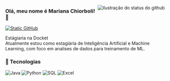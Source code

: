 [<img align='right' src="https://github-readme-stats.vercel.app/api?username=MarianaChiorboli&show_icons=true&title_color=783c00&text_color=af552e&icon_color=783c00&bg_color=f8efd4&cache_seconds=2300" alt="ilustração do status do github">](https://github.com/MarianaChiorboli)

### Olá, meu nome é Mariana Chiorboli! 👋

[<img src="https://img.shields.io/static/v1?label=Overview&message=Mariana&color=f8efd4&style=for-the-badge&logo=GitHub" alt="Static GitHub">](https://github.com/MarianaChiorboli)

<p>Estágiaria na Docket<br/> 
Atualmente estou como estagiária de Inteligência Artificial e Machine Learning, com foco em analises de dados para treinamento de ML. <br/>
</p>

### 🚀 Tecnologias
![Java](https://img.shields.io/badge/Java-ED8B00?style=for-the-badge&logo=openjdk&logoColor=white)
![Python](https://img.shields.io/badge/Python-3776AB?style=for-the-badge&logo=python&logoColor=white)
![SQL](https://img.shields.io/badge/SQL-003B57?style=for-the-badge&logo=database&logoColor=white)
![Excel](https://img.shields.io/badge/Excel-217346?style=for-the-badge&logo=microsoft-excel&logoColor=white)

